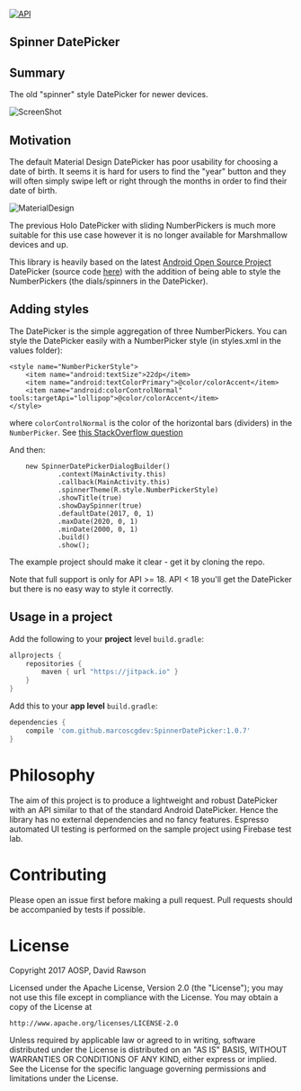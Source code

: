 [![API](https://img.shields.io/badge/API-16%2B-brightgreen.svg?style=flat)](https://android-arsenal.com/api?level=18)

Spinner DatePicker
-----

## Summary

The old "spinner" style DatePicker for newer devices.

![ScreenShot](https://i.imgur.com/TMiivVq.png)

## Motivation

The default Material Design DatePicker has poor usability for choosing a date of birth. It seems it is hard for users to find the "year" button and they will often simply swipe left or right through the months in order to find their date of birth. 

![MaterialDesign](https://i.imgur.com/8lmZhbd.png?1)

The previous Holo DatePicker with sliding NumberPickers is much more suitable for this use case however it is no longer available for Marshmallow devices and up. 

This library is heavily based on the latest [Android Open Source Project](https://source.android.com/) DatePicker (source code [here](http://androidxref.com/8.0.0_r4/xref/frameworks/base/core/java/android/widget/DatePickerSpinnerDelegate.java)) with the addition of being able to style the NumberPickers (the dials/spinners in the DatePicker). 

## Adding styles

The DatePicker is the simple aggregation of three NumberPickers. You can style the DatePicker easily with a NumberPicker style (in styles.xml in the values folder):

    <style name="NumberPickerStyle">
        <item name="android:textSize">22dp</item>
        <item name="android:textColorPrimary">@color/colorAccent</item>
        <item name="android:colorControlNormal" tools:targetApi="lollipop">@color/colorAccent</item>
    </style>

where `colorControlNormal` is the color of the horizontal bars (dividers) in the `NumberPicker`. See [this StackOverflow question](https://stackoverflow.com/q/20148671/5241933)

And then:

        new SpinnerDatePickerDialogBuilder()
                .context(MainActivity.this)
                .callback(MainActivity.this)
                .spinnerTheme(R.style.NumberPickerStyle)
                .showTitle(true)
                .showDaySpinner(true)
                .defaultDate(2017, 0, 1)
                .maxDate(2020, 0, 1)
                .minDate(2000, 0, 1)
                .build()
                .show();

The example project should make it clear - get it by cloning the repo.                    

Note that full support is only for API >= 18. API < 18 you'll get the DatePicker but there is no easy way to style it correctly.                     
                    
## Usage in a project

Add the following to your **project** level `build.gradle`:
    
   ```gradle
   allprojects {
       repositories {
           maven { url "https://jitpack.io" }
   	   }
   }
   ```

Add this to your **app level** `build.gradle`:
    
   ```gradle
   dependencies {
       compile 'com.github.marcoscgdev:SpinnerDatePicker:1.0.7'
   }
   ```             

Philosophy
==========

The aim of this project is to produce a lightweight and robust DatePicker with an API similar to that of the standard Android DatePicker. Hence the library has no external dependencies and no fancy features. Espresso automated UI testing is performed on the sample project using Firebase test lab.

Contributing
============

Please open an issue first before making a pull request. Pull requests should be accompanied by tests if possible.

License
=======

Copyright 2017 AOSP, David Rawson

Licensed under the Apache License, Version 2.0 (the "License");
you may not use this file except in compliance with the License.
You may obtain a copy of the License at

    http://www.apache.org/licenses/LICENSE-2.0

Unless required by applicable law or agreed to in writing, software
distributed under the License is distributed on an "AS IS" BASIS,
WITHOUT WARRANTIES OR CONDITIONS OF ANY KIND, either express or implied.
See the License for the specific language governing permissions and
limitations under the License.
